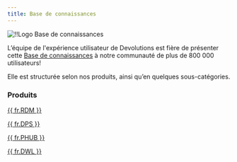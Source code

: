 ```yaml
---
title: Base de connaissances
---
```

![!!Logo Base de connaissances](https://webdevolutions.azureedge.net/docs/fr/rdm/mac/logo-knowledge-base-120.png)

L’équipe de l'expérience utilisateur de Devolutions est fière de présenter cette [Base de connaissances](/fr/kb/devolutions-customer-success/) à notre communauté de plus de 800 000 utilisateurs!  

Elle est structurée selon nos produits, ainsi qu’en quelques sous-catégories.  

### Produits 

[{{ fr.RDM }}](fr//kb/remote-desktop-manager/)  

[{{ fr.DPS }}](/fr/kb/devolutions-server/)  

[{{ fr.PHUB }}](/fr/kb/hub-business/)  

[{{ fr.DWL }}](/fr/kb/devolutions-web-login/)  


